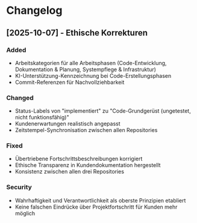 # Changelog

## [2025-10-07] - Ethische Korrekturen

### Added
- Arbeitskategorien für alle Arbeitsphasen (Code-Entwicklung, Dokumentation & Planung, Systempflege & Infrastruktur)
- KI-Unterstützung-Kennzeichnung bei Code-Erstellungsphasen
- Commit-Referenzen für Nachvollziehbarkeit

### Changed
- Status-Labels von "implementiert" zu "Code-Grundgerüst (ungetestet, nicht funktionsfähig)"
- Kundenerwartungen realistisch angepasst
- Zeitstempel-Synchronisation zwischen allen Repositories

### Fixed
- Übertriebene Fortschrittsbeschreibungen korrigiert
- Ethische Transparenz in Kundendokumentation hergestellt
- Konsistenz zwischen allen drei Repositories

### Security
- Wahrhaftigkeit und Verantwortlichkeit als oberste Prinzipien etabliert
- Keine falschen Eindrücke über Projektfortschritt für Kunden mehr möglich